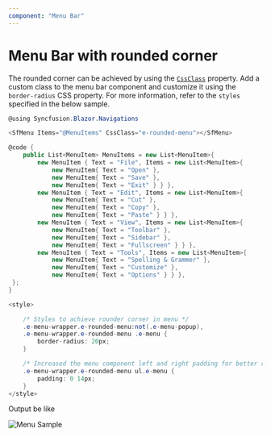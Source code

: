 ```yaml
---
component: "Menu Bar"
---
```


# Menu Bar with rounded corner

The rounded corner can be achieved by using the [`CssClass`](https://help.syncfusion.com/cr/blazor/Syncfusion.Blazor~Syncfusion.Blazor.Navigations.SfMenu~CssClass.html) property. Add a custom class to the menu bar component and customize it using the `border-radius` CSS property. For more information, refer to the `styles` specified in the below sample.

```csharp
@using Syncfusion.Blazor.Navigations

<SfMenu Items="@MenuItems" CssClass="e-rounded-menu"></SfMenu>

@code {
    public List<MenuItem> MenuItems = new List<MenuItem>{
        new MenuItem { Text = "File", Items = new List<MenuItem>{
            new MenuItem{ Text = "Open" },
            new MenuItem{ Text = "Save" },
            new MenuItem{ Text = "Exit" } } },
        new MenuItem { Text = "Edit", Items = new List<MenuItem>{
            new MenuItem{ Text = "Cut" },
            new MenuItem{ Text = "Copy" },
            new MenuItem{ Text = "Paste" } } },
        new MenuItem { Text = "View", Items = new List<MenuItem>{
            new MenuItem{ Text = "Toolbar" },
            new MenuItem{ Text = "Sidebar" },
            new MenuItem{ Text = "Fullscreen" } } },
        new MenuItem { Text = "Tools", Items = new List<MenuItem>{
            new MenuItem{ Text = "Spelling & Grammer" },
            new MenuItem{ Text = "Customize" },
            new MenuItem{ Text = "Options" } } },
 };
}

<style>

    /* Styles to achieve rounder corner in menu */
    .e-menu-wrapper.e-rounded-menu:not(.e-menu-popup),
    .e-menu-wrapper.e-rounded-menu .e-menu {
        border-radius: 20px;
    }

    /* Increased the menu component left and right padding for better rounded corner UI */
    .e-menu-wrapper.e-rounded-menu ul.e-menu {
        padding: 0 14px;
    }
</style>

```

Output be like

![Menu Sample](./../images/rounded.png)